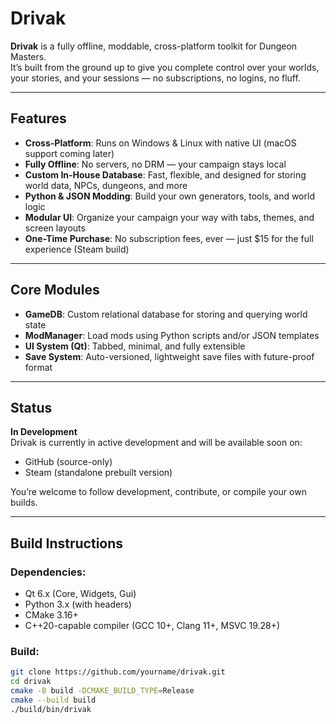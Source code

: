 # Drivak

**Drivak** is a fully offline, moddable, cross-platform toolkit for Dungeon Masters.  
It’s built from the ground up to give you complete control over your worlds, your stories, and your sessions — no subscriptions, no logins, no fluff.

---

## Features

- **Cross-Platform**: Runs on Windows & Linux with native UI (macOS support coming later)
- **Fully Offline**: No servers, no DRM — your campaign stays local
- **Custom In-House Database**: Fast, flexible, and designed for storing world data, NPCs, dungeons, and more
- **Python & JSON Modding**: Build your own generators, tools, and world logic
- **Modular UI**: Organize your campaign your way with tabs, themes, and screen layouts
- **One-Time Purchase**: No subscription fees, ever — just $15 for the full experience (Steam build)

---

## Core Modules

- **GameDB**: Custom relational database for storing and querying world state
- **ModManager**: Load mods using Python scripts and/or JSON templates
- **UI System (Qt)**: Tabbed, minimal, and fully extensible
- **Save System**: Auto-versioned, lightweight save files with future-proof format

---

## Status

**In Development**  
Drivak is currently in active development and will be available soon on:
- GitHub (source-only)
- Steam (standalone prebuilt version)

You’re welcome to follow development, contribute, or compile your own builds.

---

## Build Instructions

### Dependencies:
- Qt 6.x (Core, Widgets, Gui)
- Python 3.x (with headers)
- CMake 3.16+
- C++20-capable compiler (GCC 10+, Clang 11+, MSVC 19.28+)

### Build:
```bash
git clone https://github.com/yourname/drivak.git
cd drivak
cmake -B build -DCMAKE_BUILD_TYPE=Release
cmake --build build
./build/bin/drivak
